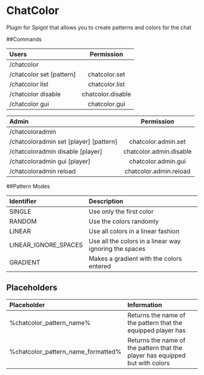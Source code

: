 # ChatColor
Plugin for Spigot that allows you to create patterns and colors for the chat

##Commands

| Users                    | Permission       |
|:-------------------------|:-----------------:|
| /chatcolor               |                   |
| /chatcolor set [pattern] | chatcolor.set     |
| /chatcolor list          | chatcolor.list    |
| /chatcolor disable       | chatcolor.disable |
| /chatcolor gui           | chatcolor.gui     |


| Admin                                  | Permission             |
|:---------------------------------------|:-----------------------:|
| /chatcoloradmin                        |                         |
| /chatcoloradmin set [player] [pattern] | chatcolor.admin.set     |
| /chatcoloradmin disable [player]       | chatcolor.admin.disable |
| /chatcoloradmin gui [player]           | chatcolor.admin.gui     |
| /chatcoloradmin reload                 | chatcolor.admin.reload  |

##Pattern Modes

| Identifier           | Description                                            |
|:---------------------|:-------------------------------------------------------|
| SINGLE               | Use only the first color                               |
| RANDOM               | Use the colors randomly                                |
| LINEAR               | Use all colors in a linear fashion                     |
| LINEAR_IGNORE_SPACES | Use all the colors in a linear way ignoring the spaces |
| GRADIENT             | Makes a gradient with the colors entered               |

## Placeholders

| Placeholder                        | Information                                                                  |
|:-----------------------------------|:-----------------------------------------------------------------------------|
| %chatcolor_pattern_name%           | Returns the name of the pattern that the equipped player has                 |
| %chatcolor_pattern_name_formatted% | Returns the name of the pattern that the player has equipped but with colors |
